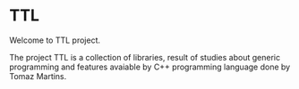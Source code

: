 # TTL

Welcome to TTL project.

The project TTL is a collection of libraries, result of studies about generic programming and features avaiable by C++ programming language done by Tomaz Martins.
